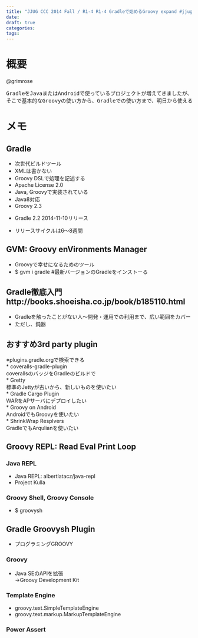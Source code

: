 ```yaml
---
title: "JJUG CCC 2014 Fall / R1-4 R1-4 Gradleで始めるGroovy expand #jjug_ccc #ccc_r1"
date: 
draft: true 
categories: 
tags:
---
```


<h1>概要</h1>
<p>@grimrose</p>
<pre>GradleをJavaまたはAndroidで使っているプロジェクトが増えてきましたが、Groovyについて知らない人は不安になっていると思います。
そこで基本的なGroovyの使い方から、Gradleでの使い方まで、明日から使えるTipsを紹介します。</pre>
<h1>メモ</h1>
<h2>Gradle</h2>
<ul>
<li>次世代ビルドツール</li>
<li>XMLは書かない</li>
<li>Groovy DSLで処理を記述する</li>
<li>Apache License 2.0</li>
<li>Java, Groovyで実装されている</li>
<li>Java8対応</li>
<li>Groovy 2.3<p></p>
</li>
<li>
<p>Gradle 2.2 2014-11-10リリース</p>
</li>
<li>リリースサイクルは6～8週間</li>
</ul>
<h2>GVM: Groovy enVironments Manager</h2>
<ul>
<li>Groovyで幸せになるためのツール</li>
<li>$ gvm i gradle #最新バージョンのGradleをインストーる</li>
</ul>
<h2>Gradle徹底入門 http://books.shoeisha.co.jp/book/b185110.html</h2>
<ul>
<li>Gradleを触ったことがない人～開発・運用での利用まで、広い範囲をカバー</li>
<li>ただし、鈍器</li>
</ul>
<h2>おすすめ3rd party plugin</h2>
<p>※plugins.gradle.orgで検索できる<br>
* coveralls-gradle-plugin<br>
coverallsのバッジをGradleのビルドで<br>
* Gretty<br>
標準のJettyが古いから、新しいものを使いたい<br>
* Gradle Cargo Plugin<br>
WARをAPサーバにデプロイしたい<br>
* Groovy on Android<br>
AndroidでもGroovyを使いたい<br>
* ShrinkWrap Resplvers<br>
GradleでもArqulianを使いたい</p>
<h2>Groovy REPL: Read Eval Print Loop</h2>
<h3>Java REPL</h3>
<ul>
<li>Java REPL: albertlatacz/java-repl</li>
<li>Project Kulla</li>
</ul>
<h3>Groovy Shell, Groovy Console</h3>
<ul>
<li>$ groovysh</li>
</ul>
<h2>Gradle Groovysh Plugin</h2>
<ul>
<li>プログラミングGROOVY</li>
</ul>
<h3>Groovy</h3>
<ul>
<li>Java SEのAPIを拡張<br>
→Groovy Development Kit</li>
</ul>
<h3>Template Engine</h3>
<ul>
<li>groovy.text.SimpleTemplateEngine</li>
<li>groovy.text.markup.MarkupTemplateEngine</li>
</ul>
<h3>Power Assert</h3>